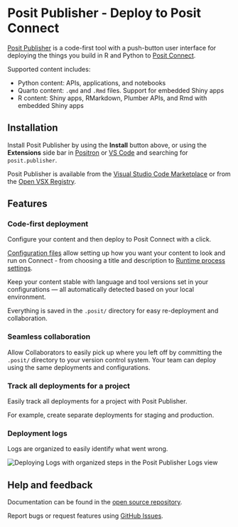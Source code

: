 # Posit Publisher - Deploy to Posit Connect

[Posit Publisher](https://github.com/posit-dev/publisher) is a code-first tool
with a push-button user interface for deploying the things you build in R and
Python to [Posit Connect](https://posit.co/products/enterprise/connect/).

Supported content includes:

- Python content: APIs, applications, and notebooks
- Quarto content: `.qmd` and `.Rmd` files. Support for embedded Shiny apps
- R content: Shiny apps, RMarkdown, Plumber APIs, and Rmd with embedded
  Shiny apps

## Installation

Install Posit Publisher by using the **Install** button above, or using the
**Extensions** side bar in [Positron](https://github.com/posit-dev/positron) or
[VS Code](https://code.visualstudio.com/) and searching for `posit.publisher`.

Posit Publisher is available from the
[Visual Studio Code Marketplace](https://marketplace.visualstudio.com/items?itemName=Posit.publisher)
or from the [Open VSX Registry](https://open-vsx.org/extension/posit/publisher).

## Features

### Code-first deployment

Configure your content and then deploy to Posit Connect with a click.

[Configuration files](https://github.com/posit-dev/publisher/blob/main/docs/configuration.md)
allow setting up how you want your content to look and run on Connect - from
choosing a title and description to
[Runtime process settings](https://docs.posit.co/connect/user/content-settings/#content-runtime).

Keep your content stable with language and tool versions set in your
configurations — all automatically detected based on your local environment.

Everything is saved in the `.posit/` directory for easy re-deployment and
collaboration.

### Seamless collaboration

Allow Collaborators to easily pick up where you left off by committing the
`.posit/` directory to your version control system. Your team can deploy using
the same deployments and configurations.

### Track all deployments for a project

Easily track all deployments for a project with Posit Publisher.

For example, create separate deployments for staging and production.

### Deployment logs

Logs are organized to easily identify what went wrong.

<img
  src="https://camo.githubusercontent.com/a74aa7b8bc2d2a67508b51764757b4692dea2bb451a8f5f8e876d00e4125a09e/68747470733a2f2f63646e2e706f7369742e636f2f7075626c69736865722f6173736574732f696d672f6465706c6f796d656e742d6c6f67732d76696577322e706e67"
  alt="Deploying Logs with organized steps in the Posit Publisher Logs view"
/>

## Help and feedback

Documentation can be found in the
[open source repository](https://github.com/posit-dev/publisher/blob/main/docs/index.md).

Report bugs or request features using
[GitHub Issues](https://github.com/posit-dev/publisher/issues).

